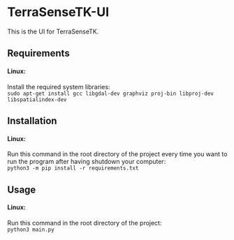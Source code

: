 TerraSenseTK-UI
===

This is the UI for TerraSenseTK.
## Requirements
#### Linux:
Install the required system libraries:  
```sudo apt-get install gcc libgdal-dev graphviz proj-bin libproj-dev libspatialindex-dev```
## Installation
#### Linux:
Run this command in the root directory of the project every time you want to run the program after having shutdown your computer:  
```python3 -m pip install -r requirements.txt```
## Usage
#### Linux:
Run this command in the root directory of the project:  
```python3 main.py```